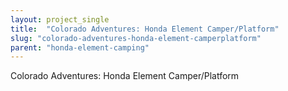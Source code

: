 ```yaml
---
layout: project_single
title:  "Colorado Adventures: Honda Element Camper/Platform"
slug: "colorado-adventures-honda-element-camperplatform"
parent: "honda-element-camping"
---
```

Colorado Adventures: Honda Element Camper/Platform